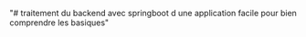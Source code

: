 "# traitement du backend avec springboot d une application facile pour bien comprendre les basiques"
